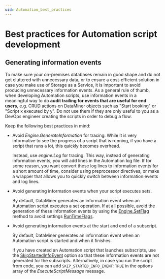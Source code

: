 ```yaml
---
uid: Automation_best_practices
---
```


# Best practices for Automation script development

## Generating information events

To make sure your on-premises databases remain in good shape and do not get cluttered with unnecessary data, or to ensure a cost-efficient solution in case you make use of Storage as a Service, it is important to avoid producing unnecessary information events. As a general rule of thumb, when developing Automation scripts, use information events in a meaningful way to do **audit trailing for events that are useful for end users**, e.g. CRUD actions on DataMiner objects such as "Start booking" or "Script x executed by y". Do not use them if they are only useful to you as a DevOps engineer creating the scripts in order to debug a flow.

Keep the following best practices in mind:

- Avoid *Engine.GenerateInformation* for tracing. While it is very informative to see the progress of a script that is running, if you have a script that runs a lot, this quickly becomes overhead.

  Instead, use *engine.Log* for tracing. This way, instead of generating information events, you will add lines in the Automation log file. If for some reason, you want convert these log lines to information events for a short amount of time, consider using preprocessor directives, or make a wrapper that allows you to quickly switch between information events and log lines.

- Avoid generating information events when your script executes sets.

   By default, DataMiner generates an information event when an Automation script executes a set operation. If at all possible, avoid the generation of these information events by using the [Engine.SetFlag](xref:Skyline.DataMiner.Automation.Engine.SetFlag(Skyline.DataMiner.Automation.RunTimeFlags)) method to avoid settings [RunTimeFlags](xref:Skyline.DataMiner.Automation.RunTimeFlags).

- Avoid generating information events at the start and end of a subscript.

   By default, DataMiner generates an information event when an Automation script is started and when it finishes.

   If you have created an Automation script that launches subscripts, use the [SkipStartedInfoEvent](xref:Skyline.DataMiner.Automation.SubScriptOptions.SkipStartedInfoEvent) option so that these information events are not generated for the subscripts. Alternatively, in case you run the script from code, you can add `SKIP_STARTED_INFO_EVENT:TRUE` in the options array of the *ExecuteScriptMessage* message.
